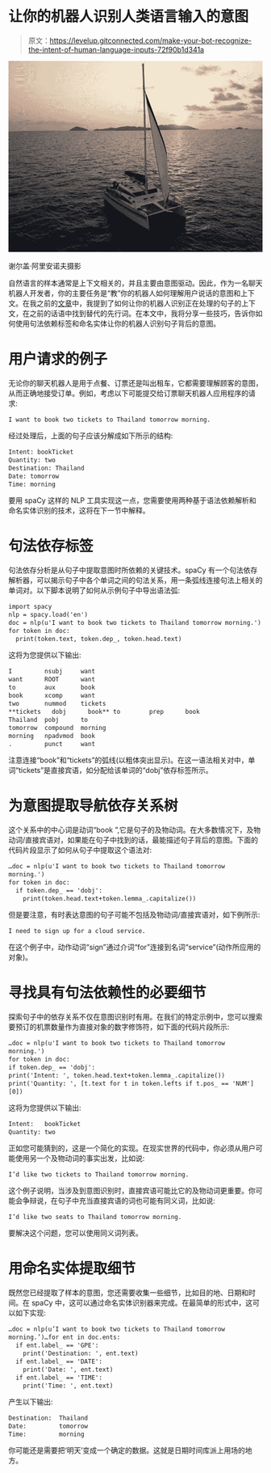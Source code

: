 # 让你的机器人识别人类语言输入的意图

> 原文：<https://levelup.gitconnected.com/make-your-bot-recognize-the-intent-of-human-language-inputs-72f90b1d341a>

![](img/0f0b8e389c7d898fcd7509670d31cef1.png)

谢尔盖·阿里安诺夫摄影

自然语言的样本通常是上下文相关的，并且主要由意图驱动。因此，作为一名聊天机器人开发者，你的主要任务是“教”你的机器人如何理解用户说话的意图和上下文。在我之前的[文章](https://medium.com/@jxireal/make-your-bot-understand-the-context-of-a-discourse-4b740d46166c)中，我提到了如何让你的机器人识别正在处理的句子的上下文，在之前的话语中找到替代的先行词。在本文中，我将分享一些技巧，告诉你如何使用句法依赖标签和命名实体让你的机器人识别句子背后的意图。

# **用户请求的例子**

无论你的聊天机器人是用于点餐、订票还是叫出租车，它都需要理解顾客的意图，从而正确地接受订单。例如，考虑以下可能提交给订票聊天机器人应用程序的请求:

```
I want to book two tickets to Thailand tomorrow morning.
```

经过处理后，上面的句子应该分解成如下所示的结构:

```
Intent: bookTicket
Quantity: two
Destination: Thailand
Date: tomorrow
Time: morning
```

要用 spaCy 这样的 NLP 工具实现这一点，您需要使用两种基于语法依赖解析和命名实体识别的技术，这将在下一节中解释。

# **句法依存标签**

句法依存分析是从句子中提取意图时所依赖的关键技术。spaCy 有一个句法依存解析器，可以揭示句子中各个单词之间的句法关系，用一条弧线连接句法上相关的单词对。以下脚本说明了如何从示例句子中导出语法弧:

```
import spacy
nlp = spacy.load('en')
doc = nlp(u'I want to book two tickets to Thailand tomorrow morning.')
for token in doc:
  print(token.text, token.dep_, token.head.text)
```

这将为您提供以下输出:

```
I         nsubj     want
want      ROOT      want
to        aux       book
book      xcomp     want
two       nummod    tickets
**tickets   dobj      book** to        prep      book
Thailand  pobj      to
tomorrow  compound  morning
morning   npadvmod  book
.         punct     want
```

注意连接“book”和“tickets”的弧线(以粗体突出显示)。在这一语法相关对中，单词“tickets”是直接宾语，如分配给该单词的“dobj”依存标签所示。

# **为意图提取导航依存关系树**

这个关系中的中心词是动词“book ”,它是句子的及物动词。在大多数情况下，及物动词/直接宾语对，如果能在句子中找到的话，最能描述句子背后的意图。下面的代码片段显示了如何从句子中提取这个语法对:

```
…doc = nlp(u'I want to book two tickets to Thailand tomorrow morning.')
for token in doc:
  if token.dep_ == 'dobj':
    print(token.head.text+token.lemma_.capitalize())
```

但是要注意，有时表达意图的句子可能不包括及物动词/直接宾语对，如下例所示:

```
I need to sign up for a cloud service.
```

在这个例子中，动作动词“sign”通过介词“for”连接到名词“service”(动作所应用的对象)。

# **寻找具有句法依赖性的必要细节**

探索句子中的依存关系不仅在意图识别时有用。在我们的特定示例中，您可以搜索要预订的机票数量作为直接对象的数字修饰符，如下面的代码片段所示:

```
…doc = nlp(u'I want to book two tickets to Thailand tomorrow morning.')
for token in doc:
if token.dep_ == 'dobj':
print('Intent: ', token.head.text+token.lemma_.capitalize())
print('Quantity: ', [t.text for t in token.lefts if t.pos_ == 'NUM'][0])
```

这将为您提供以下输出:

```
Intent:   bookTicket
Quantity: two
```

正如您可能猜到的，这是一个简化的实现。在现实世界的代码中，你必须从用户可能使用另一个及物动词的事实出发，比如说:

```
I’d like two tickets to Thailand tomorrow morning.
```

这个例子说明，当涉及到意图识别时，直接宾语可能比它的及物动词更重要。你可能会争辩说，在句子中充当直接宾语的词也可能有同义词，比如说:

```
I’d like two seats to Thailand tomorrow morning.
```

要解决这个问题，您可以使用同义词列表。

# **用命名实体提取细节**

既然您已经提取了样本的意图，您还需要收集一些细节，比如目的地、日期和时间。在 spaCy 中，这可以通过命名实体识别器来完成。在最简单的形式中，这可以如下实现:

```
…doc = nlp(u’I want to book two tickets to Thailand tomorrow morning.’)…for ent in doc.ents:
  if ent.label_ == 'GPE':
    print('Destination: ', ent.text)
  if ent.label_ == 'DATE':
    print('Date: ', ent.text)
  if ent.label_ == 'TIME':
    print('Time: ', ent.text)
```

产生以下输出:

```
Destination:  Thailand
Date:         tomorrow
Time:         morning
```

你可能还是需要把‘明天’变成一个确定的数据。这就是日期时间库派上用场的地方。